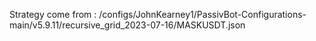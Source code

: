 Strategy come from : /configs/JohnKearney1/PassivBot-Configurations-main/v5.9.11/recursive_grid_2023-07-16/MASKUSDT.json